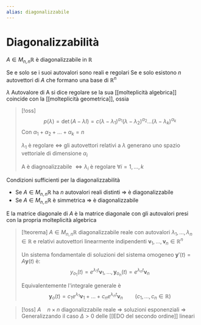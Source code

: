 ```yaml
---
alias: diagonalizzabile
---
```

# Diagonalizzabilità
$A \in M_{n,n} \mathbb{R}$ è diagonalizzabile in $\mathbb{R}$

Se e solo se i suoi autovalori sono reali e regolari
Se e solo esistono $n$ autovettori di $A$ che formano una base di $\mathbb{R}^n$

$\lambda$ Autovalore di A si dice regolare se la sua [[molteplicità algebrica]] coincide con la [[molteplicità geometrica]], ossia

>[!oss]
>$$ p(\lambda) = \det(A - \lambda I) = c(\lambda-\lambda_{1})^{\alpha_{1}}(\lambda-\lambda_{2})^{\alpha_{2}}\dots(\lambda-\lambda_{k})^{\alpha_{k}} $$
>Con $\alpha_{1}+\alpha_{2}+\dots+\alpha_{k} = n$
>
>$\lambda_{1}$ è regolare $\Leftrightarrow$ gli autovettori relativi a $\lambda$ generano uno spazio vettoriale di dimensione $\alpha_{i}$
>
>A è diagnoalizzabile $\Leftrightarrow \lambda_{i}$ è regolare $\forall i =1,\dots ,k$ 


Condizioni sufficienti per la diagonalizzabilità
- Se $A \in M_{n,n} \mathbb{R}$ ha $n$ autovalori reali distinti
$\Rightarrow$ è diagonalizzabile
- Se $A \in M_{n,n} \mathbb{R}$ è simmetrica
$\Rightarrow$ è diagonalizzabile

E la matrice diagonale di $A$ è la matrice diagonale con gli autovalori presi con la propria molteplicità algebrica


>[!teorema]
>$A \in M_{n,n}\mathbb{R}$ diagonalizzabile reale con autovalori $\lambda_{1},\dots,\lambda_{n} \in \mathbb{R}$ e relativi autovettori linearmente indipendenti $\mathbf{v}_{1},\dots,\mathbf{v}_{n} \in \mathbb{R}^n$
>
>Un sistema fondamentale di soluzioni del sistema omogeneo $\mathbf{y}'(t) = A\mathbf{y}(t)$ è:
>$$ y_{o_{1}}(t) = e^{\lambda_{1}t} \mathbf{v}_{1}, \dots, \mathbf{y}_{o_{n}}(t)=e^{\lambda_{n}t}\mathbf{v}_{n} $$
>
>Equivalentemente l'integrale generale è
>$$ \mathbf{y}_{o}(t) = c_{1}e^{\lambda_{1}}\mathbf{v}_{1} + \dots+ c_{n}e^{\lambda_{n}t}\mathbf{v}_{n}\qquad(c_{1},\dots,c_{n} \in \mathbb{R})$$
>

>[!oss]
>$A\quad n \times n$ diagonalizzabile reale $\Rightarrow$ soluzioni esponenziali $\Rightarrow$ Generalizzando il caso $\Delta > 0$ delle [[EDO del secondo ordine]] lineari

